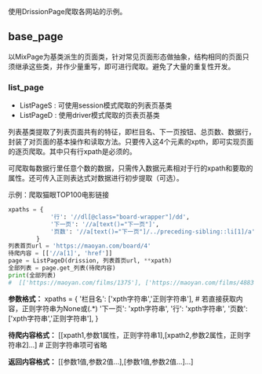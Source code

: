 使用DrissionPage爬取各网站的示例。

## base_page

以MixPage为基类派生的页面类，针对常见页面形态做抽象，结构相同的页面只须继承这些类，并作少量重写，即可进行爬取。避免了大量的重复性开发。

### list_page

- ListPageS : 可使用session模式爬取的列表页基类
- ListPageD : 使用driver模式爬取的页表页基类

列表基类提取了列表页面共有的特征，即栏目名、下一页按钮、总页数、数据行，封装了对页面的基本操作和读取方法。只要传入这4个元素的xpth，即可实现页面的逐页爬取。其中只有行xpath是必须的。

可爬取每数据行里任意个数的数据，只需传入数据元素相对于行的xpath和要取的属性。还可传入正则表达式对数据进行初步提取（可选）。

示例：爬取猫眼TOP100电影链接

```python
xpaths = {
            '行': '//dl[@class="board-wrapper"]/dd',
            '下一页': '//a[text()="下一页"]',
            '页数': '//a[text()="下一页"]/../preceding-sibling::li[1]/a'
        }
列表首页url = 'https://maoyan.com/board/4'
待爬内容 = [['//a[1]', 'href']]
page = ListPageD(drission, 列表首页url, **xpath)
全部列表 = page.get_列表(待爬内容)
print(全部列表)
#  [['https://maoyan.com/films/1375'], ['https://maoyan.com/films/4883'], ['https://maoyan.com/films/3294'], ...]
```

**参数格式：** 
xpaths = {
    '栏目名': ['xpth字符串','正则字符串'],  # 若直接获取内容，正则字符串为None或(.*)
    '下一页': 'xpth字符串',
    '行': 'xpth字符串',
    '页数': ['xpth字符串','正则字符串'],
}

**待爬内容格式：** 
[[xpath1,参数1属性，正则字符串1],[xpath2,参数2属性，正则字符串2]...]  # 正则字符串项可省略

**返回内容格式：** 
[[参数1值,参数2值...],[参数1值,参数2值...]...]
